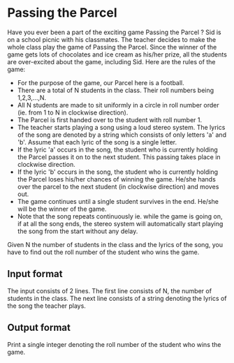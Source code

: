 # Passing the Parcel

Have you ever been a part of the exciting game Passing the Parcel ? Sid is on a school picnic with his classmates. The teacher decides to make the whole class play the game of Passing the Parcel. Since the winner of the game gets lots of chocolates and ice cream as his/her prize, all the students are over-excited about the game, including Sid. Here are the rules of the game:

- For the purpose of the game, our Parcel here is a football.
- There are a total of N students in the class. Their roll numbers being 1,2,3,...,N.
- All N students are made to sit uniformly in a circle in roll number order (ie. from 1 to N in clockwise direction).
- The Parcel is first handed over to the student with roll number 1.
- The teacher starts playing a song using a loud stereo system. The lyrics of the song are denoted by a string which consists of only letters 'a' and 'b'. Assume that each lyric of the song is a single letter.
- If the lyric 'a' occurs in the song, the student who is currently holding the Parcel passes it on to the next student. This passing takes place in clockwise direction.
- If the lyric 'b' occurs in the song, the student who is currently holding the Parcel loses his/her chances of winning the game. He/she hands over the parcel to the next student (in clockwise direction) and moves out.
- The game continues until a single student survives in the end. He/she will be the winner of the game.
- Note that the song repeats continuously ie. while the game is going on, if at all the song ends, the stereo system will automatically start playing the song from the start without any delay.

Given N the number of students in the class and the lyrics of the song, you have to find out the roll number of the student who wins the game.

## Input format

The input consists of 2 lines. The first line consists of N, the number of students in the class. The next line consists of a string denoting the lyrics of the song the teacher plays.

## Output format

Print a single integer denoting the roll number of the student who wins the game.
